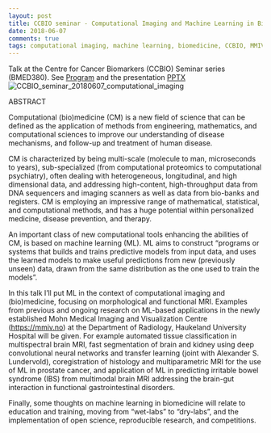 ```yaml
---
layout: post
title: CCBIO seminar - Computational Imaging and Machine Learning in Biomedicine
date: 2018-06-07
comments: true
tags: computational imaging, machine learning, biomedicine, CCBIO, MMIV
---
```


Talk at the Centre for Cancer Biomarkers (CCBIO) Seminar series (BMED380). 
See [Program](https://www.uib.no/en/ccbio/71725/ccbio-seminars#seminars-in-2018) and the presentation [PPTX](https://drive.google.com/open?id=1NnFbO9Smuu23odmStkvoGgC2Pb1sJV4W) 
![CCBIO_seminar_20180607_computational_imaging](http://arvidl.github.io/images/2018-06-07-ccbio-seminar-computational-imaging.png "CCBIO Seminar 2018-06-07 - Computational Imaging and Machine Learning in Biomedicine")

ABSTRACT 

Computational (bio)medicine (CM) is a new field of science that can be defined as the application of methods from engineering, mathematics, and computational sciences to improve our understanding of disease mechanisms, and follow-up and treatment of human disease. 

CM is characterized by being multi-scale (molecule to man, microseconds to years), sub-specialized (from computational proteomics to computational psychiatry), often dealing with heterogeneous, longitudinal, and high dimensional data, and addressing high-content, high-throughput data from DNA sequencers and imaging scanners as well as data from bio-banks and registers. CM is employing an impressive range of mathematical, statistical, and computational methods, and has a huge potential within personalized medicine, disease prevention, and therapy.

An important class of new computational tools enhancing the abilities of CM, is based on machine learning (ML). ML aims to construct “programs or systems that builds and trains predictive models from input data, and uses the learned models to make useful predictions from new (previously unseen) data, drawn from the same distribution as the one used to train the models”.

In this talk I’ll put ML in the context of computational imaging and (bio)medicine, focusing on morphological and functional MRI. Examples from previous and ongoing research on ML-based applications in the newly established Mohn Medical Imaging and Visualization Centre (https://mmiv.no) at the Department of Radiology, Haukeland University Hospital will be given. For example automated tissue classification in multispectral brain MRI, fast segmentation of brain and kidney using deep convolutional neural networks and transfer learning (joint with Alexander S. Lundervold), coregistration of histology and multiparametric MRI for the use of ML in prostate cancer, and application of ML in predicting irritable bowel syndrome (IBS) from multimodal brain MRI addressing the brain-gut interaction in functional gastrointestinal disorders. 

Finally, some thoughts on machine learning in biomedicine will relate to education and training, moving from “wet-labs” to “dry-labs”, and the implementation of open science, reproducible research, and competitions.




